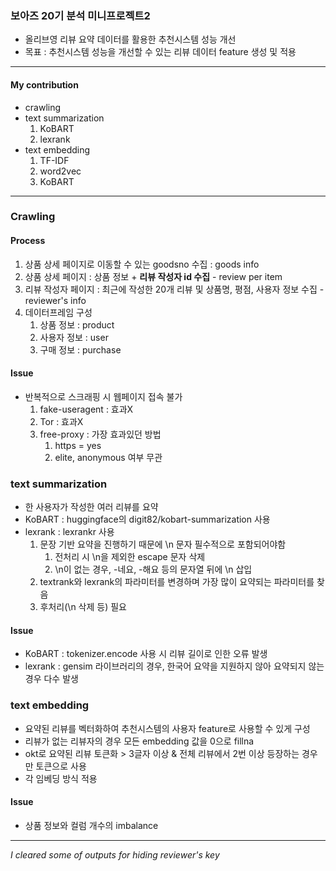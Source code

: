 ### 보아즈 20기 분석 미니프로젝트2
- 올리브영 리뷰 요약 데이터를 활용한 추천시스템 성능 개선
- 목표 : 추천시스템 성능을 개선할 수 있는 리뷰 데이터 feature 생성 및 적용
---------------------------------------------------------
#### My contribution
- crawling
- text summarization
  1. KoBART
  2. lexrank
- text embedding
  1. TF-IDF
  2. word2vec
  3. KoBART
---------------------------------------------------------
### Crawling
#### Process
1. 상품 상세 페이지로 이동할 수 있는 goodsno 수집 : goods info
2. 상품 상세 페이지 : 상품 정보 + <b>리뷰 작성자 id 수집</b> - review per item
3. 리뷰 작성자 페이지 : 최근에 작성한 20개 리뷰 및 상품명, 평점, 사용자 정보 수집 - reviewer's info
4. 데이터프레임 구성
   1. 상품 정보 : product
   2. 사용자 정보 : user
   3. 구매 정보 : purchase
#### Issue
- 반복적으로 스크래핑 시 웹페이지 접속 불가
  1. fake-useragent : 효과X
  2. Tor : 효과X
  3. free-proxy : 가장 효과있던 방법
     1. https = yes
     2. elite, anonymous 여부 무관

### text summarization
- 한 사용자가 작성한 여러 리뷰를 요약
- KoBART : huggingface의 digit82/kobart-summarization 사용
- lexrank : lexrankr 사용
  1. 문장 기반 요약을 진행하기 때문에 \n 문자 필수적으로 포함되어야함
     1. 전처리 시 \n을 제외한 escape 문자 삭제
     2. \n이 없는 경우, -네요, -해요 등의 문자열 뒤에 \n 삽입
  3. textrank와 lexrank의 파라미터를 변경하며 가장 많이 요약되는 파라미터를 찾음
  4. 후처리(\n 삭제 등) 필요
#### Issue
- KoBART : tokenizer.encode 사용 시 리뷰 길이로 인한 오류 발생
- lexrank : gensim 라이브러리의 경우, 한국어 요약을 지원하지 않아 요약되지 않는 경우 다수 발생

### text embedding
- 요약된 리뷰를 벡터화하여 추천시스템의 사용자 feature로 사용할 수 있게 구성
- 리뷰가 없는 리뷰자의 경우 모든 embedding 값을 0으로 fillna
- okt로 요약된 리뷰 토큰화 > 3글자 이상 & 전체 리뷰에서 2번 이상 등장하는 경우만 토큰으로 사용
- 각 임베딩 방식 적용
#### Issue
- 상품 정보와 컬럼 개수의 imbalance
---------------------------------------------------------
<I> I cleared some of outputs for hiding reviewer's key </I>
